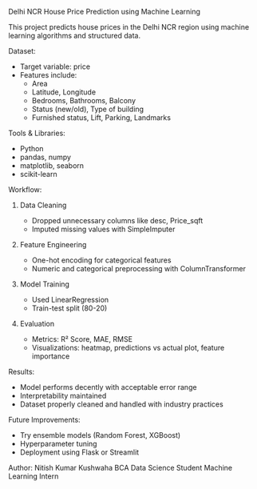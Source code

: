 Delhi NCR House Price Prediction using Machine Learning

This project predicts house prices in the Delhi NCR region using machine learning algorithms and structured data.

Dataset:
- Target variable: price
- Features include:
  - Area
  - Latitude, Longitude
  - Bedrooms, Bathrooms, Balcony
  - Status (new/old), Type of building
  - Furnished status, Lift, Parking, Landmarks

Tools & Libraries:
- Python
- pandas, numpy
- matplotlib, seaborn
- scikit-learn

Workflow:
1. Data Cleaning
   - Dropped unnecessary columns like desc, Price_sqft
   - Imputed missing values with SimpleImputer

2. Feature Engineering
   - One-hot encoding for categorical features
   - Numeric and categorical preprocessing with ColumnTransformer

3. Model Training
   - Used LinearRegression
   - Train-test split (80-20)

4. Evaluation
   - Metrics: R² Score, MAE, RMSE
   - Visualizations: heatmap, predictions vs actual plot, feature importance

Results:
- Model performs decently with acceptable error range
- Interpretability maintained
- Dataset properly cleaned and handled with industry practices

Future Improvements:
- Try ensemble models (Random Forest, XGBoost)
- Hyperparameter tuning
- Deployment using Flask or Streamlit

Author:
Nitish Kumar Kushwaha
BCA Data Science Student
Machine Learning Intern

